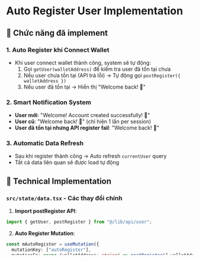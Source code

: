 # Auto Register User Implementation

## 🎯 Chức năng đã implement

### 1. **Auto Register khi Connect Wallet**

- Khi user connect wallet thành công, system sẽ tự động:
  1. Gọi `getUser(walletAddress)` để kiểm tra user đã tồn tại chưa
  2. Nếu user chưa tồn tại (API trả lỗi) → Tự động gọi `postRegister({ walletAddress })`
  3. Nếu user đã tồn tại → Hiển thị "Welcome back! 👋"

### 2. **Smart Notification System**

- **User mới**: "Welcome! Account created successfully! 🎉"
- **User cũ**: "Welcome back! 👋" (chỉ hiện 1 lần per session)
- **User đã tồn tại nhưng API register fail**: "Welcome back! 👋"

### 3. **Automatic Data Refresh**

- Sau khi register thành công → Auto refresh `currentUser` query
- Tất cả data liên quan sẽ được load tự động

## 🔧 Technical Implementation

### `src/state/data.tsx` - Các thay đổi chính

1. **Import postRegister API**:

```typescript
import { getUser, postRegister } from "@/lib/api/user";
```

2. **Auto Register Mutation**:

```typescript
const mAutoRegister = useMutation({
  mutationKey: ["autoRegister"],
  mutationFn: async (walletAddress: string) => postRegister({ walletAddress }),
  onSuccess: (data, walletAddress) => {
    notify("Welcome! Account created successfully! 🎉", "success");
    setHasWelcomed(walletAddress);
    qc.invalidateQueries({ queryKey: ["currentUser"] });
  },
  onError: (error: Error, walletAddress) => {
    if (error.message.includes("USER_ALREADY_EXISTS") || error.message.includes("already exists")) {
      notify("Welcome back! 👋", "info");
      setHasWelcomed(walletAddress);
      qc.invalidateQueries({ queryKey: ["currentUser"] });
    } else {
      notify("Registration failed. Please try again.", "error");
    }
  },
});
```

3. **Auto Register Effect**:

```typescript
React.useEffect(() => {
  if (!address) {
    setHasWelcomed(null);
    return;
  }

  // Auto register nếu user query failed (user chưa tồn tại)
  if (address && qCurrentUser.isError && !mAutoRegister.isPending) {
    console.log("User not found, auto-registering for address:", address);
    mAutoRegister.mutate(address);
  }
  
  // Welcome back message cho existing user
  if (address && qCurrentUser.data && !qCurrentUser.isLoading && hasWelcomed !== address) {
    console.log("Welcome back user:", qCurrentUser.data);
    notify("Welcome back! 👋", "info");
    setHasWelcomed(address);
  }
}, [address, qCurrentUser.data, qCurrentUser.isError, qCurrentUser.isLoading, mAutoRegister, notify, hasWelcomed]);
```

4. **Updated Type Definition**:

```typescript
type DataCtx = {
  currentUser: User | null;  // Allow null state
  creditPercentage: number;
  // ... other properties
};
```

## 🧪 Test Component

### `src/components/DataTest.tsx` - Test Interface

- Hiển thị wallet status
- Hiển thị current user data
- Hiển thị tất cả data từ các API endpoints
- Instructions để test

### `src/app/test/page.tsx` - Test Page

- Access tại: `/test`
- Để test toàn bộ chức năng

## 🚀 Cách Test

1. **Navigate đến**: `http://localhost:3000/test`
2. **Connect wallet** với address: `0xbEb7518cD8F8f096A23426AE3c8a9d778b4CBf00`
3. **Quan sát**:
   - Console logs cho auto-register process
   - Notifications hiển thị
   - Data loading từ APIs
   - Current user information

## 📋 API Endpoints được test

- ✅ **POST /register** - Auto register user
- ✅ **GET /users/{walletAddress}** - Get current user
- ✅ **GET /user/{walletAddress}/challenges** - Get user challenges  
- ✅ **GET /api/users/{walletAddress}/educations** - Get user educations
- ✅ **GET /user/{walletAddress}/achievements** - Get user achievements
- ✅ **GET /education** - Get general educations
- ✅ **GET /fan-clubs** - Get fan clubs

## 🎯 Flow hoạt động

```
1. User connects wallet
   ↓
2. DataProvider detects new address
   ↓  
3. Automatically calls getUser(address)
   ↓
4a. If user exists:
    → Show "Welcome back! 👋"
    → Load all user data
   ↓
4b. If user not found (API error):
    → Auto call postRegister({ walletAddress })
    → Show "Welcome! Account created successfully! 🎉"
    → Refresh currentUser query
    → Load all user data
```

Clean, simple implementation với proper error handling và UX notifications! 🎉
